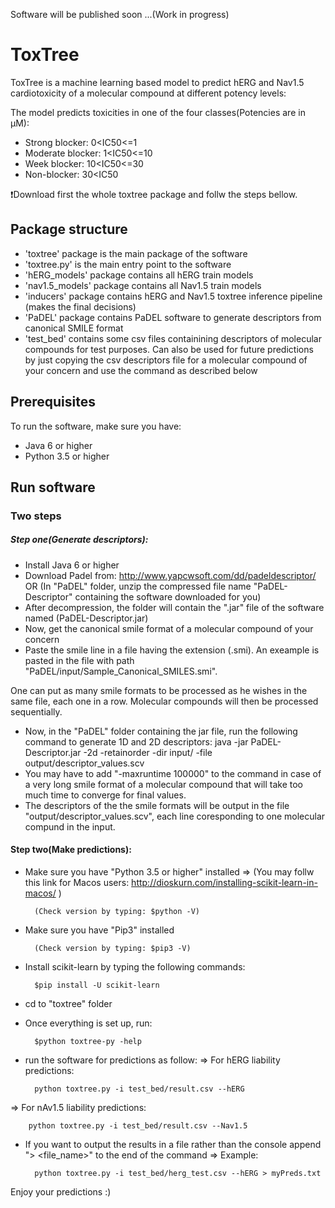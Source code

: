 Software will be published soon ...(Work in progress)

# ToxTree
ToxTree is a machine learning based model to predict hERG and Nav1.5 cardiotoxicity of a molecular compound at different potency levels:

The model predicts toxicities in one of the four classes(Potencies are in μM):
 - Strong blocker: 0<IC50<=1
 - Moderate blocker: 1<IC50<=10
 - Week blocker: 10<IC50<=30
 - Non-blocker: 30<IC50


:exclamation:Download first the whole toxtree package and follw the steps bellow.


## Package structure

- 'toxtree' package is the main package of the software
- 'toxtree.py' is the main entry point to the software
- 'hERG_models' package contains all hERG train models 
- 'nav1.5_models' package contains all Nav1.5 train models 
- 'inducers' package contains hERG and Nav1.5 toxtree inference pipeline (makes the final decisions)
- 'PaDEL' package contains PaDEL software to generate descriptors from canonical SMILE format
- 'test_bed' contains some csv files containining descriptors of molecular compounds for test purposes. Can also be used
for future predictions by just copying the csv descriptors file for a molecular compound of your concern and use the 
command as described below

## Prerequisites
To run the software, make sure you have:

- Java 6 or higher
- Python 3.5 or higher

## Run software
### Two steps
##### Step one(Generate descriptors):

- Install Java 6 or higher 
- Download Padel from: http://www.yapcwsoft.com/dd/padeldescriptor/ OR (In "PaDEL" folder, unzip the compressed file name "PaDEL-Descriptor" containing the software downloaded for you)
- After decompression, the folder will contain the ".jar" file of the software named (PaDEL-Descriptor.jar)
- Now, get the canonical smile format of a molecular compound of your concern
- Paste the smile line in a file having the extension (.smi). An exeample is pasted in the file with path "PaDEL/input/Sample_Canonical_SMILES.smi".
	 
One can put as many smile formats to be processed as he wishes in the same file, each one in a row. Molecular compounds will then be processed sequentially.

- Now, in the "PaDEL" folder containing the jar file, run the following command to generate 1D and 2D descriptors:
		java -jar PaDEL-Descriptor.jar -2d -retainorder -dir input/ -file output/descriptor_values.scv
- You may have to add "-maxruntime 100000" to the command in case of a very long smile format of a molecular compound that will take too much time to converge for final values.
- The descriptors of the the smile formats will be output in the file "output/descriptor_values.scv", each line coresponding to one molecular compund in the input.
	
#### Step two(Make predictions):
- Make sure you have "Python 3.5 or higher" installed => (You may follw this link for Macos users: http://dioskurn.com/installing-scikit-learn-in-macos/ )

		(Check version by typing: $python -V)
- Make sure you have "Pip3" installed

		(Check version by typing: $pip3 -V)
- Install scikit-learn by typing the following commands: 

		$pip install -U scikit-learn
- cd to "toxtree" folder
- Once everything is set up, run: 

		$python toxtree-py -help
- run the software for predictions as follow:
=> For hERG liability predictions: 

		python toxtree.py -i test_bed/result.csv --hERG
=> For nAv1.5 liability predictions: 

		python toxtree.py -i test_bed/result.csv --Nav1.5
- If you want to output the results in a file rather than the console append "> <file_name>" to the end of the command
=> Example:

		python toxtree.py -i test_bed/herg_test.csv --hERG > myPreds.txt
		
Enjoy your predictions :)
